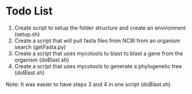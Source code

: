 # Todo List 

1. Create script to setup the folder structure and create an environment (setup.sh)
2. Create a script that will pull fasta files from NCBI from an organism search (getFasta.py)
3. Create a script that uses mycotools to blast to blast a gene from the organism (doBlast.sh)
4. Create a script that uses mycotools to generate a phylogenetic tree (doBlast.sh)

Note: It was easier to have steps 3 and 4 in one script (doBlast.sh)
